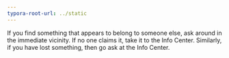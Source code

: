 ```yaml
---
typora-root-url: ../static
---
```


If you find something that appears to belong to someone else, ask around in the immediate vicinity. If no one claims it, take it to the Info Center.  Similarly, if you have lost something, then go ask at the Info Center.

